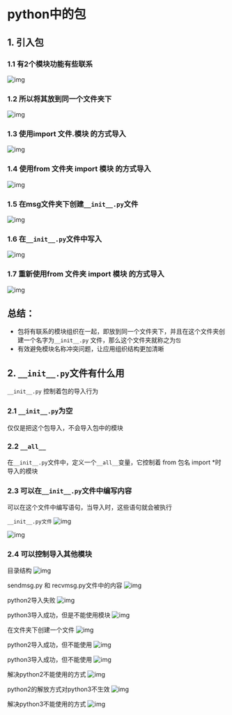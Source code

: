 # python中的包

## 1. 引入包

### 1.1 有2个模块功能有些联系

![img](../images/Snip20170102_20.png)

### 1.2 所以将其放到同一个文件夹下

![img](../images/Snip20170102_21.png)

### 1.3 使用import 文件.模块 的方式导入

![img](../images/Snip20170102_22.png)

### 1.4 使用from 文件夹 import 模块 的方式导入

![img](../images/Snip20170102_23.png)

### 1.5 在msg文件夹下创建`__init__.py`文件

![img](../images/Snip20170102_24.png)

### 1.6 在`__init__.py`文件中写入

![img](../images/Snip20170102_25.png)

### 1.7 重新使用from 文件夹 import 模块 的方式导入

![img](../images/Snip20170102_26.png)

## 总结：

- 包将有联系的模块组织在一起，即放到同一个文件夹下，并且在这个文件夹创建一个名字为`__init__.py` 文件，那么这个文件夹就称之为`包`
- 有效避免模块名称冲突问题，让应用组织结构更加清晰

## 2. `__init__.py`文件有什么用

`__init__.py` 控制着包的导入行为

### 2.1 `__init__.py`为空

仅仅是把这个包导入，不会导入包中的模块

### 2.2 `__all__`

在`__init__.py`文件中，定义一个`__all__`变量，它控制着 from 包名 import *时导入的模块

### 2.3 可以在`__init__.py`文件中编写内容

可以在这个文件中编写语句，当导入时，这些语句就会被执行

`__init__.py文件` ![img](../images/Snip20170102_28.png)

![img](../images/Snip20170102_27.png)

### 2.4 可以控制导入其他模块

目录结构 ![img](../images/python_init__py/01.png)

sendmsg.py 和 recvmsg.py文件中的内容 ![img](../images/python_init__py/02.png)

python2导入失败 ![img](../images/python_init__py/03.png)

python3导入成功，但是不能使用模块 ![img](../images/python_init__py/04.png)

在文件夹下创建一个文件 ![img](../images/python_init__py/05.png)

python2导入成功，但不能使用 ![img](../images/python_init__py/06.png)

python3导入成功，但不能使用 ![img](../images/python_init__py/07.png)

解决python2不能使用的方式 ![img](../images/python_init__py/08.png)

python2的解放方式对python3不生效 ![img](../images/python_init__py/09.png)

解决python3不能使用的方式 ![img](../images/python_init__py/10.png)